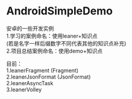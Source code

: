 # AndroidSimpleDemo  
安卓的一些开发实例  
	1.学习的案例命名：使用leaner+知识点   
	  (若是名字一样后缀数字不同代表其他的知识点补充)  
	2.项目总结案例命名：使用demo+知识点   
    
  
目前：    
	1.leanerFragment (Fragment)    
	2.leanerJsonFormat (JsonFormat)   
	2.leanerAsyncTask  
	3.leanerVolley  


